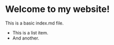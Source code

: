   # Welcome to my website!

  This is a basic index.md file.

  *   This is a list item.
  *   And another.